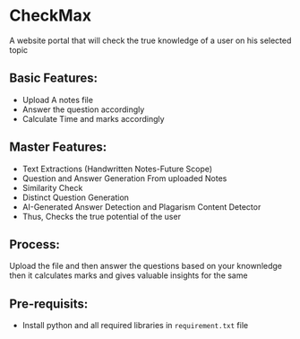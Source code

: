 # CheckMax
A website portal that will check the true knowledge of a user on his selected topic

## Basic Features:
* Upload A notes file
* Answer the question accordingly
* Calculate Time and marks accordingly

## Master Features:
* Text Extractions (Handwritten Notes-Future Scope)
* Question and Answer Generation From uploaded Notes
* Similarity Check
* Distinct Question Generation
* AI-Generated Answer Detection and Plagarism Content Detector
* Thus, Checks the true potential of the user

## Process:
Upload the file and then answer the questions based on your knownledge then it calculates marks and gives valuable insights for the same

## Pre-requisits: 
* Install python and all required libraries in `requirement.txt` file 

